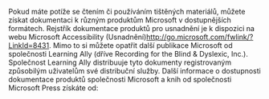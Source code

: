 <Token xmlns:xlink="http://www.w3.org/1999/xlink">Pokud máte potíže se čtením či používáním tištěných materiálů, můžete získat dokumentaci k různým produktům Microsoft v dostupnějších formátech. Rejstřík dokumentace produktů pro usnadnění je k dispozici na <externalLink xmlns="http://ddue.schemas.microsoft.com/authoring/2003/5"><linkText>webu Microsoft Accessibility (Usnadnění)</linkText><linkUri>http://go.microsoft.com/fwlink/?LinkId=8431</linkUri></externalLink>. Mimo to si můžete opatřit další publikace Microsoft od společnosti Learning Ally (dříve Recording for the Blind &amp; Dyslexic, Inc.). Společnost Learning Ally distribuuje tyto dokumenty registrovaným způsobilým uživatelům své distribuční služby. Další informace o dostupnosti dokumentace produktů společnosti Microsoft a knih od společnosti Microsoft Press získáte od:</Token>

<!--HONumber=May16_HO1-->


